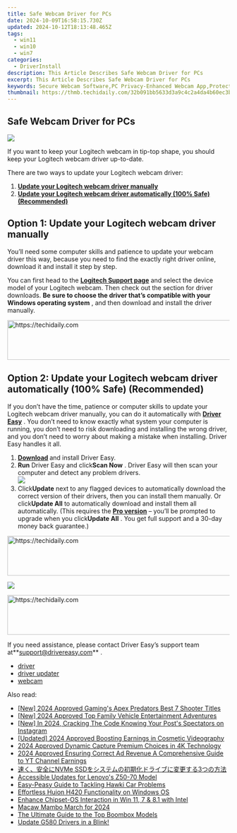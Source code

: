 ```yaml
---
title: Safe Webcam Driver for PCs
date: 2024-10-09T16:58:15.730Z
updated: 2024-10-12T18:13:48.465Z
tags:
  - win11
  - win10
  - win7
categories:
  - DriverInstall
description: This Article Describes Safe Webcam Driver for PCs
excerpt: This Article Describes Safe Webcam Driver for PCs
keywords: Secure Webcam Software,PC Privacy-Enhanced Webcam App,Protected Windows Webcam Driver,Encrypted Video Streaming Software,Webcam Shield Applications,Secure Video Chat Windows Driver,No-Skip Webcam Encryption Software
thumbnail: https://thmb.techidaily.com/32b091bb5633d3a9c4c2a4da4b60ec3b4374fdb769db4d47d5b0ac420926fc16.jpg
---
```


## Safe Webcam Driver for PCs

![](https://images.drivereasy.com/wp-content/uploads/2018/07/img_5b56c4f0a3b99.jpg)

 If you want to keep your Logitech webcam in tip-top shape, you should keep your Logitech webcam driver up-to-date.

There are two ways to update your Logitech webcam driver:

1. [**Update your Logitech webcam driver manually**](#method1)
2. **[Update your Logitech webcam driver automatically (100% Safe) (Recommended)](#method2)**

## Option 1: Update your Logitech webcam driver manually

 You’ll need some computer skills and patience to update your webcam driver this way, because you need to find the exactly right driver online, download it and install it step by step.

 You can first head to the **[Logitech Support page](https://support.logitech.com/en%5Fus/downloads)**  and select the device model of your Logitech webcam. Then check out the section for driver downloads. **Be sure to choose the driver that’s compatible with your Windows operating system** , and then download and install the driver manually.

<!-- affiliate ads begin -->
<a href="https://appsumo.8odi.net/c/5597632/2037355/7443" target="_top" id="2037355">
  <img src="//a.impactradius-go.com/display-ad/7443-2037355" border="0" alt="https://techidaily.com" width="728" height="90"/>
</a>
<img height="0" width="0" src="https://appsumo.8odi.net/i/5597632/2037355/7443" style="position:absolute;visibility:hidden;" border="0" />
<!-- affiliate ads end -->

## Option 2: Update your Logitech webcam driver automatically (100% Safe) (Recommended)

 If you don’t have the time, patience or computer skills to update your Logitech webcam driver manually, you can do it automatically with **[Driver Easy](https://tools.techidaily.com/drivereasy/download/)**  . You don’t need to know exactly what system your computer is running, you don’t need to risk downloading and installing the wrong driver, and you don’t need to worry about making a mistake when installing. Driver Easy handles it all.

1. **[Download](https://tools.techidaily.com/drivereasy/download/) [](https://tools.techidaily.com/drivereasy/download/)**  and install Driver Easy.
2. **Run** Driver Easy and click**Scan Now** . Driver Easy will then scan your computer and detect any problem drivers.  
![](https://images.drivereasy.com/wp-content/uploads/2018/09/img_5b9642ac73300.jpg)
3. Click**Update** next to any flagged devices to automatically download the correct version of their drivers, then you can install them manually. Or click**Update All** to automatically download and install them all automatically. (This requires the **[Pro version](https://tools.techidaily.com/drivereasy/download/)**  – you’ll be prompted to upgrade when you click**Update All** . You get full support and a 30-day money back guarantee.)  

<!-- affiliate ads begin -->
<a href="https://appsumo.8odi.net/c/5597632/2087389/7443" target="_top" id="2087389">
  <img src="//a.impactradius-go.com/display-ad/7443-2087389" border="0" alt="https://techidaily.com" width="728" height="90"/>
</a>
<img height="0" width="0" src="https://appsumo.8odi.net/i/5597632/2087389/7443" style="position:absolute;visibility:hidden;" border="0" />
<!-- affiliate ads end -->

![](https://images.drivereasy.com/wp-content/uploads/2018/09/img_5ba9ec89101ab.jpg)

<!-- affiliate ads begin -->
<a href="https://ephamedtechinc.pxf.io/c/5597632/2137201/26400" target="_top" id="2137201">
  <img src="//a.impactradius-go.com/display-ad/26400-2137201" border="0" alt="https://techidaily.com" width="728" height="90"/>
</a>
<img height="0" width="0" src="https://ephamedtechinc.pxf.io/i/5597632/2137201/26400" style="position:absolute;visibility:hidden;" border="0" />
<!-- affiliate ads end -->

 If you need assistance, please contact Driver Easy’s support team at**<support@drivereasy.com>** .  

* [driver](https://tools.techidaily.com/drivereasy/download/)
* [driver updater](https://store.drivereasy.com/order/cart.php?PRODS=4731822&QTY=1&AFFILIATE=108875)
* [webcam](https://tools.techidaily.com/drivereasy/download/)

<ins class="adsbygoogle"
     style="display:block"
     data-ad-format="autorelaxed"
     data-ad-client="ca-pub-7571918770474297"
     data-ad-slot="1223367746"></ins>

<ins class="adsbygoogle"
     style="display:block"
     data-ad-client="ca-pub-7571918770474297"
     data-ad-slot="8358498916"
     data-ad-format="auto"
     data-full-width-responsive="true"></ins>

<span class="atpl-alsoreadstyle">Also read:</span>
<div><ul>
<li><a href="https://screen-recording.techidaily.com/new-2024-approved-gamings-apex-predators-best-7-shooter-titles/"><u>[New] 2024 Approved Gaming's Apex Predators Best 7 Shooter Titles</u></a></li>
<li><a href="https://screen-video-capture.techidaily.com/new-2024-approved-top-family-vehicle-entertainment-adventures/"><u>[New] 2024 Approved Top Family Vehicle Entertainment Adventures</u></a></li>
<li><a href="https://instagram-video-files.techidaily.com/new-in-2024-cracking-the-code-knowing-your-posts-spectators-on-instagram/"><u>[New] In 2024, Cracking The Code Knowing Your Post's Spectators on Instagram</u></a></li>
<li><a href="https://facebook-video-share.techidaily.com/updated-2024-approved-boosting-earnings-in-cosmetic-videography/"><u>[Updated] 2024 Approved Boosting Earnings in Cosmetic Videography</u></a></li>
<li><a href="https://article-tips.techidaily.com/2024-approved-dynamic-capture-premium-choices-in-4k-technology/"><u>2024 Approved Dynamic Capture Premium Choices in 4K Technology</u></a></li>
<li><a href="https://youtube-videos.techidaily.com/2024-approved-ensuring-correct-ad-revenue-a-comprehensive-guide-to-yt-channel-earnings/"><u>2024 Approved Ensuring Correct Ad Revenue A Comprehensive Guide to YT Channel Earnings</u></a></li>
<li><a href="https://win-marvelous.techidaily.com/nvme-ssd3/"><u>速く、安全にNVMe SSDをシステムの初期化ドライブに変更する3つの方法</u></a></li>
<li><a href="https://driver-install.techidaily.com/accessible-updates-for-lenovos-z50-70-model/"><u>Accessible Updates for Lenovo's Z50-70 Model</u></a></li>
<li><a href="https://driver-install.techidaily.com/easy-peasy-guide-to-tackling-hawki-car-problems/"><u>Easy-Peasy Guide to Tackling Hawki Car Problems</u></a></li>
<li><a href="https://driver-install.techidaily.com/effortless-huion-h420-functionality-on-windows-os/"><u>Effortless Huion H420 Functionality on Windows OS</u></a></li>
<li><a href="https://driver-install.techidaily.com/enhance-chipset-os-interaction-in-win-11-7-and-81-with-intel/"><u>Enhance Chipset-OS Interaction in Win 11, 7 & 8.1 with Intel</u></a></li>
<li><a href="https://extra-support.techidaily.com/macaw-mambo-march-for-2024/"><u>Macaw Mambo March for 2024</u></a></li>
<li><a href="https://hardware-updates.techidaily.com/the-ultimate-guide-to-the-top-boombox-models/"><u>The Ultimate Guide to the Top Boombox Models</u></a></li>
<li><a href="https://driver-install.techidaily.com/1720062905625-update-g580-drivers-in-a-blink/"><u>Update G580 Drivers in a Blink!</u></a></li>
</ul></div>

